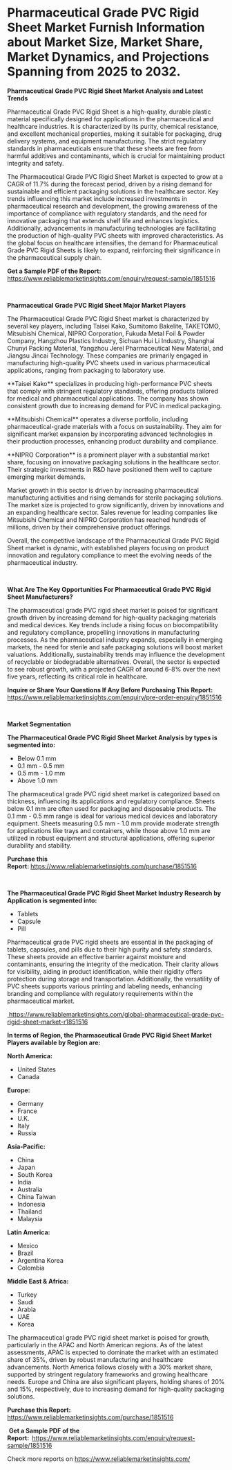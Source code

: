 <p><h1>Pharmaceutical Grade PVC Rigid Sheet Market Furnish Information about Market Size, Market Share, Market Dynamics, and Projections Spanning from 2025 to 2032.</h1></p><p><strong>Pharmaceutical Grade PVC Rigid Sheet Market Analysis and Latest Trends</strong></p>
<p><p>Pharmaceutical Grade PVC Rigid Sheet is a high-quality, durable plastic material specifically designed for applications in the pharmaceutical and healthcare industries. It is characterized by its purity, chemical resistance, and excellent mechanical properties, making it suitable for packaging, drug delivery systems, and equipment manufacturing. The strict regulatory standards in pharmaceuticals ensure that these sheets are free from harmful additives and contaminants, which is crucial for maintaining product integrity and safety.</p><p>The Pharmaceutical Grade PVC Rigid Sheet Market is expected to grow at a CAGR of 11.7% during the forecast period, driven by a rising demand for sustainable and efficient packaging solutions in the healthcare sector. Key trends influencing this market include increased investments in pharmaceutical research and development, the growing awareness of the importance of compliance with regulatory standards, and the need for innovative packaging that extends shelf life and enhances logistics. Additionally, advancements in manufacturing technologies are facilitating the production of high-quality PVC sheets with improved characteristics. As the global focus on healthcare intensifies, the demand for Pharmaceutical Grade PVC Rigid Sheets is likely to expand, reinforcing their significance in the pharmaceutical supply chain.</p></p>
<p><strong>Get a Sample PDF of the Report:&nbsp;</strong> <a href="https://www.reliablemarketinsights.com/enquiry/request-sample/1851516?utm_campaign=3036&utm_medium=2&utm_source=Github&utm_content=ia&utm_term=26032025&utm_id=pharmaceutical-grade-pvc-rigid-sheet">https://www.reliablemarketinsights.com/enquiry/request-sample/1851516</a></p>
<p>&nbsp;</p>
<p><strong>Pharmaceutical Grade PVC Rigid Sheet Major Market Players</strong></p>
<p><p>The Pharmaceutical Grade PVC Rigid Sheet market is characterized by several key players, including Taisei Kako, Sumitomo Bakelite, TAKETOMO, Mitsubishi Chemical, NIPRO Corporation, Fukuda Metal Foil & Powder Company, Hangzhou Plastics Industry, Sichuan Hui Li Industry, Shanghai Chunyi Packing Material, Yangzhou Jerel Pharmaceutical New Material, and Jiangsu Jincai Technology. These companies are primarily engaged in manufacturing high-quality PVC sheets used in various pharmaceutical applications, ranging from packaging to laboratory use.</p><p>**Taisei Kako** specializes in producing high-performance PVC sheets that comply with stringent regulatory standards, offering products tailored for medical and pharmaceutical applications. The company has shown consistent growth due to increasing demand for PVC in medical packaging.</p><p>**Mitsubishi Chemical** operates a diverse portfolio, including pharmaceutical-grade materials with a focus on sustainability. They aim for significant market expansion by incorporating advanced technologies in their production processes, enhancing product durability and compliance.</p><p>**NIPRO Corporation** is a prominent player with a substantial market share, focusing on innovative packaging solutions in the healthcare sector. Their strategic investments in R&D have positioned them well to capture emerging market demands.</p><p>Market growth in this sector is driven by increasing pharmaceutical manufacturing activities and rising demands for sterile packaging solutions. The market size is projected to grow significantly, driven by innovations and an expanding healthcare sector. Sales revenue for leading companies like Mitsubishi Chemical and NIPRO Corporation has reached hundreds of millions, driven by their comprehensive product offerings.</p><p>Overall, the competitive landscape of the Pharmaceutical Grade PVC Rigid Sheet market is dynamic, with established players focusing on product innovation and regulatory compliance to meet the evolving needs of the pharmaceutical industry.</p></p>
<p>&nbsp;</p>
<p><strong>What Are The Key Opportunities For Pharmaceutical Grade PVC Rigid Sheet Manufacturers?</strong></p>
<p><p>The pharmaceutical grade PVC rigid sheet market is poised for significant growth driven by increasing demand for high-quality packaging materials and medical devices. Key trends include a rising focus on biocompatibility and regulatory compliance, propelling innovations in manufacturing processes. As the pharmaceutical industry expands, especially in emerging markets, the need for sterile and safe packaging solutions will boost market valuations. Additionally, sustainability trends may influence the development of recyclable or biodegradable alternatives. Overall, the sector is expected to see robust growth, with a projected CAGR of around 6-8% over the next five years, reflecting its critical role in healthcare.</p></p>
<p><strong>Inquire or Share Your Questions If Any Before Purchasing This Report:</strong> <a href="https://www.reliablemarketinsights.com/enquiry/pre-order-enquiry/1851516?utm_campaign=3036&utm_medium=2&utm_source=Github&utm_content=ia&utm_term=26032025&utm_id=pharmaceutical-grade-pvc-rigid-sheet">https://www.reliablemarketinsights.com/enquiry/pre-order-enquiry/1851516</a></p>
<p>&nbsp;</p>
<p><strong>Market Segmentation</strong></p>
<p><strong>The Pharmaceutical Grade PVC Rigid Sheet Market Analysis by types is segmented into:</strong></p>
<p><ul><li>Below 0.1 mm</li><li>0.1 mm - 0.5 mm</li><li>0.5 mm - 1.0 mm</li><li>Above 1.0 mm</li></ul></p>
<p><p>The pharmaceutical grade PVC rigid sheet market is categorized based on thickness, influencing its applications and regulatory compliance. Sheets below 0.1 mm are often used for packaging and disposable products. The 0.1 mm - 0.5 mm range is ideal for various medical devices and laboratory equipment. Sheets measuring 0.5 mm - 1.0 mm provide moderate strength for applications like trays and containers, while those above 1.0 mm are utilized in robust equipment and structural applications, offering superior durability and stability.</p></p>
<p><strong>Purchase this Report:&nbsp;</strong><a href="https://www.reliablemarketinsights.com/purchase/1851516?utm_campaign=3036&utm_medium=2&utm_source=Github&utm_content=ia&utm_term=26032025&utm_id=pharmaceutical-grade-pvc-rigid-sheet">https://www.reliablemarketinsights.com/purchase/1851516</a></p>
<p>&nbsp;</p>
<p><strong>The Pharmaceutical Grade PVC Rigid Sheet Market Industry Research by Application is segmented into:</strong></p>
<p><ul><li>Tablets</li><li>Capsule</li><li>Pill</li></ul></p>
<p><p>Pharmaceutical grade PVC rigid sheets are essential in the packaging of tablets, capsules, and pills due to their high purity and safety standards. These sheets provide an effective barrier against moisture and contaminants, ensuring the integrity of the medication. Their clarity allows for visibility, aiding in product identification, while their rigidity offers protection during storage and transportation. Additionally, the versatility of PVC sheets supports various printing and labeling needs, enhancing branding and compliance with regulatory requirements within the pharmaceutical market.</p></p>
<p><a href="https://www.reliablemarketinsights.com/global-pharmaceutical-grade-pvc-rigid-sheet-market-r1851516?utm_campaign=3036&utm_medium=2&utm_source=Github&utm_content=ia&utm_term=26032025&utm_id=pharmaceutical-grade-pvc-rigid-sheet">&nbsp;https://www.reliablemarketinsights.com/global-pharmaceutical-grade-pvc-rigid-sheet-market-r1851516</a></p>
<p><strong>In terms of Region, the Pharmaceutical Grade PVC Rigid Sheet Market Players available by Region are:</strong></p>
<p>
    <p> <strong> North America: </strong>
        <ul>
            <li>United States</li>
            <li>Canada</li>
        </ul>
        </p> 
    <p> <strong> Europe: </strong>
        <ul>
            <li>Germany</li>
            <li>France</li>
            <li>U.K.</li>
            <li>Italy</li>
            <li>Russia</li>
        </ul>
        </p> 
    <p> <strong> Asia-Pacific: </strong>
        <ul>
            <li>China</li>
            <li>Japan</li>
            <li>South Korea</li>
            <li>India</li>
            <li>Australia</li>
            <li>China Taiwan</li>
            <li>Indonesia</li>
            <li>Thailand</li>
            <li>Malaysia</li>
        </ul>
        </p> 
    <p> <strong> Latin America: </strong>
        <ul>
            <li>Mexico</li>
            <li>Brazil</li>
            <li>Argentina Korea</li>
            <li>Colombia</li>
        </ul>
        </p> 
    <p> <strong> Middle East & Africa: </strong>
        <ul>
            <li>Turkey</li>
            <li>Saudi</li>
            <li>Arabia</li>
            <li>UAE</li>
            <li>Korea</li>
        </ul>
    </p>
    </p>
<p><p>The pharmaceutical grade PVC rigid sheet market is poised for growth, particularly in the APAC and North American regions. As of the latest assessments, APAC is expected to dominate the market with an estimated share of 35%, driven by robust manufacturing and healthcare advancements. North America follows closely with a 30% market share, supported by stringent regulatory frameworks and growing healthcare needs. Europe and China are also significant players, holding shares of 20% and 15%, respectively, due to increasing demand for high-quality packaging solutions.</p></p>
<p><strong>Purchase this Report: </strong><a href="https://www.reliablemarketinsights.com/purchase/1851516?utm_campaign=3036&utm_medium=2&utm_source=Github&utm_content=ia&utm_term=26032025&utm_id=pharmaceutical-grade-pvc-rigid-sheet">https://www.reliablemarketinsights.com/purchase/1851516</a></p>
<p>&nbsp;<strong>Get a Sample PDF of the Report:&nbsp;&nbsp;</strong><a href="https://www.reliablemarketinsights.com/enquiry/request-sample/1851516?utm_campaign=3036&utm_medium=2&utm_source=Github&utm_content=ia&utm_term=26032025&utm_id=pharmaceutical-grade-pvc-rigid-sheet">https://www.reliablemarketinsights.com/enquiry/request-sample/1851516</a></p>
<p><strong></strong></p>
<p>Check more reports on <a href="https://www.reliablemarketinsights.com/?utm_campaign=3036&utm_medium=2&utm_source=Github&utm_content=ia&utm_term=26032025&utm_id=pharmaceutical-grade-pvc-rigid-sheet">https://www.reliablemarketinsights.com/</a></p>